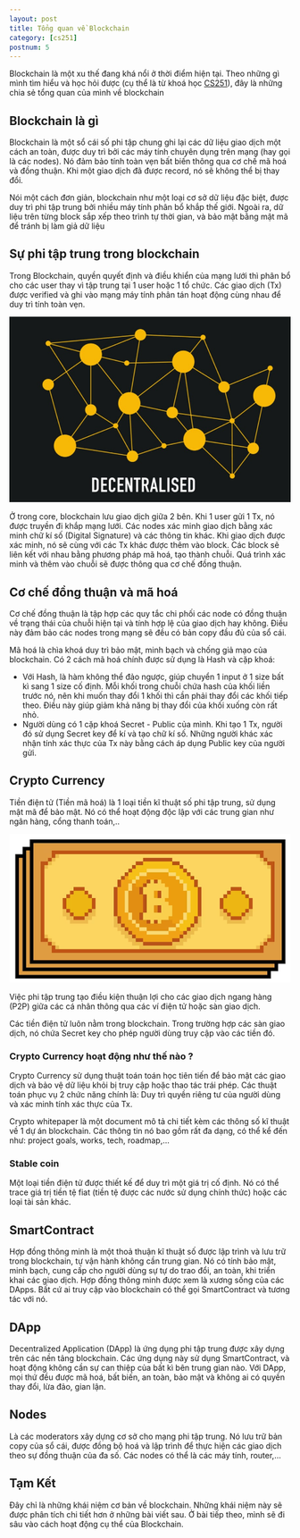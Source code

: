 ```yaml
---
layout: post
title: Tổng quan về Blockchain
category: [cs251]
postnum: 5
---
```


Blockchain là một xu thế đang khá nổi ở thời điểm hiện tại. Theo những gì mình tìm hiểu và học hỏi được (cụ thể là từ khoá học [CS251](https://cs251.stanford.edu/syllabus.html)), đây là những chia sẻ tổng quan của mình về blockchain

## Blockchain là gì

Blockchain là một sổ cái số phi tập chung ghi lại các dữ liệu giao dịch một cách an toàn, được duy trì bởi các máy tính chuyên dụng trên mạng (hay gọi là các nodes). Nó đảm bảo tính toàn vẹn bất biến thông qua cơ chế mã hoá và đồng thuận. Khi một giao dịch đã được record, nó sẽ không thể bị thay đổi.

Nói một cách đơn giản, blockchain như một loại cơ sở dữ liệu đặc biệt, được duy trì phi tập trung bởi nhiều máy tính phân bổ khắp thế giới. Ngoài ra, dữ liệu trên từng block sắp xếp theo trình tự thời gian, và bảo mật bằng mật mã để tránh bị làm giả dữ liệu

## Sự phi tập trung trong blockchain

Trong Blockchain, quyền quyết định và điều khiển của mạng lưới thì phân bổ cho các user thay vì tập trung tại 1 user hoặc 1 tổ chức. Các giao dịch (Tx) được verified và ghi vào mạng máy tính phân tán hoạt động cùng nhau để duy trì tính toàn vẹn.

<a class="post-image" >
<img   src="/public/images/post_img/post5_1.PNG"/>
</a>

Ở trong core, blockchain lưu giao dịch giữa 2 bên. Khi 1 user gửi 1 Tx, nó được truyền đi khắp mạng lưới. Các nodes xác minh giao dịch bằng xác minh chữ kí số (Digital Signature) và các thông tin khác. Khi giao dịch được xác minh, nó sẽ cùng với các Tx khác được thêm vào block. Các block sẽ liên kết với nhau bằng phương pháp mã hoá, tạo thành chuỗi. Quá trình xác minh và thêm vào chuỗi sẽ được thông qua cơ chế đồng thuận.


## Cơ chế đồng thuận và mã hoá

Cơ chế đồng thuận là tập hợp các quy tắc chi phối các node có đồng thuận về trạng thái của chuỗi hiện tại và tính hợp lệ của giao dịch hay không. Điều này đảm bảo các nodes trong mạng sẽ đều có bản copy đầu đủ của sổ cái.

Mã hoá là chìa khoá duy trì bảo mật, minh bạch và chống giả mạo của blockchain. Có 2 cách mã hoá chính được sử dụng là Hash và cặp khoá:
- Với Hash, là hàm không thể đảo ngược, giúp chuyển 1 input ở 1 size bất kì sang 1 size cố định. Mỗi khối trong chuỗi chứa hash của khối liền trước nó, nên khi muốn thay đổi 1 khối thì cần phải thay đổi các khối tiếp theo. Điều này giúp giảm khả năng bị thay đổi của khối xuống còn rất nhỏ. 
- Người dùng có 1 cặp khoá Secret - Public của mình. Khi tạo 1 Tx, người đó sử dụng Secret key để kí và tạo chữ kí số. Những người khác xác nhận tính xác thực của Tx này bằng cách áp dụng Public key của người gửi.

## Crypto Currency

Tiền điện tử (Tiền mã hoá) là 1 loại tiền kĩ thuật số phi tập trung, sử dụng mật mã để bảo mật. Nó có thể hoạt động độc lập với các trung gian như ngân hàng, cổng thanh toán,..

<a class="post-image" >
<img itemprop="image"  src="/public/images/post_img/post5_2.PNG"/>
</a>


Việc phi tập trung tạo điều kiện thuận lợi cho các giao dịch ngang hàng (P2P) giữa các cá nhân thông qua các ví điện tử hoặc sàn giao dịch.

Các tiền điện tử luôn nằm trong blockchain. Trong trường hợp các sàn giao dịch, nó chứa Secret key cho phép người dùng truy cập vào các tiền đó.


### Crypto Currency hoạt động như thế nào ?

Crypto Currency sử dụng thuật toán toán học tiên tiến để bảo mật các giao dịch và bảo vệ dữ liệu khỏi bị truy cập hoặc thao tác trái phép. Các thuật toán phục vụ 2 chức năng chính là: Duy trì quyền riêng tư của người dùng và xác minh tính xác thực của Tx.

Crypto whitepaper là một document mô tả chi tiết kèm các thông số kĩ thuật về 1 dự án blockchain. Các thông tin nó bao gồm rất đa dạng, có thể kể đến như: project goals, works, tech, roadmap,...

### Stable coin

Một loại tiền điện tử được thiết kế để duy trì một giá trị cố định. Nó có thể trace giá trị tiền tệ fiat (tiền tệ được các nước sử dụng chính thức) hoặc các loại tài sản khác.

## SmartContract

Hợp đồng thông minh là một thoả thuận kĩ thuật số được lập trình và lưu trữ trong blockchain, tự vận hành không cần trung gian. Nó có tính bảo mật, minh bạch, cung cấp cho người dùng sự tự do trao đổi, an toàn, khi triển khai các giao dịch. Hợp đồng thông minh được xem là xương sống của các DApps.
Bất cứ ai truy cập vào blockchain có thể gọi SmartContract và tương tác với nó.

## DApp

Decentralized Application (DApp) là ứng dụng phi tập trung được xây dựng trên các nền tảng blockchain. Các ứng dụng này sử dụng SmartContract, và hoạt động không cần sự can thiệp của bất kì bên trung gian nào. Với DApp, mọi thứ đều được mã hoá, bất biến, an toàn, bảo mật và không ai có quyền thay đổi, lừa đảo, gian lận.

## Nodes

Là các moderators xây dựng cơ sở cho mạng phi tập trung. Nó lưu trữ bản copy của sổ cái, được đồng bộ hoá và lập trình để thực hiện các giao dịch theo sự đồng thuận của đa số. Các nodes có thể là các máy tính, router,...

## Tạm Kết

Đây chỉ là những khái niệm cơ bản về blockchain. Những khái niệm này sẽ được phân tích chi tiết hơn ở những bài viết sau. Ở bài tiếp theo, mình sẽ đi sâu vào cách hoạt động cụ thể của Blockchain.
